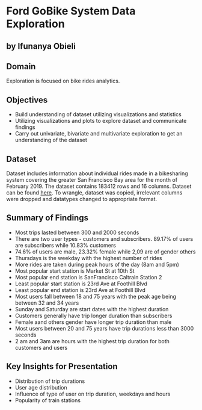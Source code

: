 # Ford GoBike System Data Exploration

## by Ifunanya Obieli


## Domain
Exploration is focused on bike rides analytics.


## Objectives
- Build understanding of dataset utilizing visualizations and statistics
- Utilizing visualizations and plots to explore dataset and communicate findings
- Carry out univariate, bivariate and multivariate exploration to get an understanding of the dataset

## Dataset
Dataset includes information about individual rides made in a bikesharing system covering the greater San Francisco Bay area for the month of February 2019. The dataset contains 183412 rows and 16 columns. Dataset can be found [here](https://video.udacity-data.com/topher/2020/October/5f91cf38_201902-fordgobike-tripdata/201902-fordgobike-tripdata.csv). To wrangle, dataset was copied, irrelevant columns were dropped and datatypes changed to appropriate format.

## Summary of Findings
- Most trips lasted between 300 and 2000 seconds
- There are two user types - customers and subscribers. 89.17% of users are subscribers while 10.83% customers
- 74.6% of users are male, 23.32% female while 2,09 are of gender others
- Thursdays is the weekday with the highest number of rides
- More rides are taken during peak hours of the day (8am and 5pm)
- Most popular start station is Market St at 10th St
- Most popular end station is SanFrancisco Caltrain Station 2
- Least popular start station is 23rd Ave at Foothill Blvd
- Least popular end station is 23rd Ave at Foothill Blvd
- Most users fall between 18 and 75 years with the peak age being between 32 and 34 years
- Sunday and Saturday are start dates with the highest duration
- Customers generally have trip longer duration than subscribers
- Female aand others gender have longer trip duration than male
- Most users between 20 and 75 years have trip durations less than 3000 seconds
- 2 am and 3am are hours with the highest trip duration for both customers and users


## Key Insights for Presentation
- Distribution of trip durations
- User age distribution
- Influence of type of user on trip duration, weekdays and hours
- Popularity of train stations



```python

```
